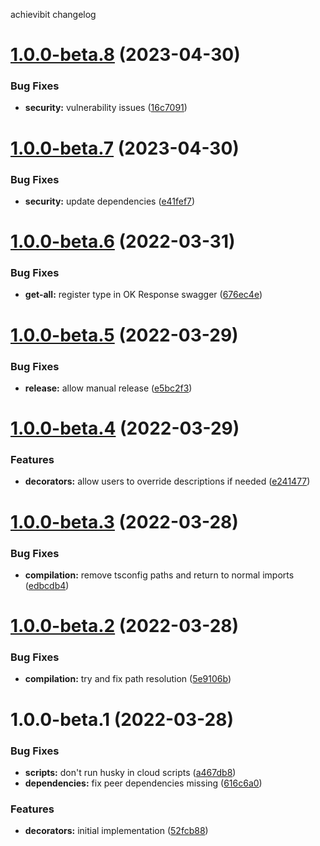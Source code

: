 achievibit changelog

# [1.0.0-beta.8](https://github.com/Kibibit/kb-nest-decorators/compare/v1.0.0-beta.7...v1.0.0-beta.8) (2023-04-30)


### Bug Fixes

* **security:** vulnerability issues ([16c7091](https://github.com/Kibibit/kb-nest-decorators/commit/16c70913f6d30451bb1507661ae00cc1a19eae50))

# [1.0.0-beta.7](https://github.com/Kibibit/kb-nest-decorators/compare/v1.0.0-beta.6...v1.0.0-beta.7) (2023-04-30)


### Bug Fixes

* **security:** update dependencies ([e41fef7](https://github.com/Kibibit/kb-nest-decorators/commit/e41fef7a55ada0b6b8b30319dd4bdad0440e9630))

# [1.0.0-beta.6](https://github.com/Kibibit/kb-nest-decorators/compare/v1.0.0-beta.5...v1.0.0-beta.6) (2022-03-31)


### Bug Fixes

* **get-all:** register type in OK Response swagger ([676ec4e](https://github.com/Kibibit/kb-nest-decorators/commit/676ec4edf190ea6c89d13e45fa9791defaaaf4b0))

# [1.0.0-beta.5](https://github.com/Kibibit/kb-nest-decorators/compare/v1.0.0-beta.4...v1.0.0-beta.5) (2022-03-29)


### Bug Fixes

* **release:** allow manual release ([e5bc2f3](https://github.com/Kibibit/kb-nest-decorators/commit/e5bc2f3b26e9a3965099d919d4a2ca35116612eb))

# [1.0.0-beta.4](https://github.com/Kibibit/kb-nest-decorators/compare/v1.0.0-beta.3...v1.0.0-beta.4) (2022-03-29)


### Features

* **decorators:** allow users to override descriptions if needed ([e241477](https://github.com/Kibibit/kb-nest-decorators/commit/e2414775257251b16b0217476a0fc0436c6f742c))

# [1.0.0-beta.3](https://github.com/Kibibit/kb-nest-decorators/compare/v1.0.0-beta.2...v1.0.0-beta.3) (2022-03-28)


### Bug Fixes

* **compilation:** remove tsconfig paths and return to normal imports ([edbcdb4](https://github.com/Kibibit/kb-nest-decorators/commit/edbcdb4376ecc63c29590cd78e9ff9b82219e8c8))

# [1.0.0-beta.2](https://github.com/Kibibit/kb-nest-decorators/compare/v1.0.0-beta.1...v1.0.0-beta.2) (2022-03-28)


### Bug Fixes

* **compilation:** try and fix path resolution ([5e9106b](https://github.com/Kibibit/kb-nest-decorators/commit/5e9106bbb449d2fa6efee5e5e7c7db107ef20d52))

# 1.0.0-beta.1 (2022-03-28)


### Bug Fixes

* **scripts:** don't run husky in cloud scripts ([a467db8](https://github.com/Kibibit/kb-nest-decorators/commit/a467db88a818d744c90f6384187ffb6c9131c4e8))
* **dependencies:** fix peer dependencies missing ([616c6a0](https://github.com/Kibibit/kb-nest-decorators/commit/616c6a00c2d761c86e6df4d0523d5d06a1151843))


### Features

* **decorators:** initial implementation ([52fcb88](https://github.com/Kibibit/kb-nest-decorators/commit/52fcb883fd0ddb721af820a54e2c79f9c8ae85d5))
